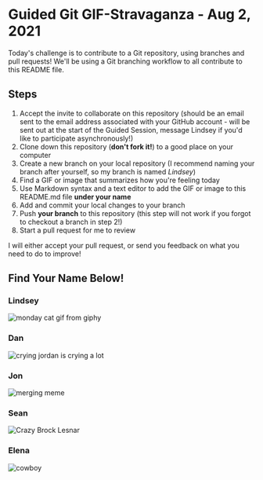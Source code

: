 # Guided Git GIF-Stravaganza - Aug 2, 2021

Today's challenge is to contribute to a Git repository, using branches and pull requests! We'll be using a Git branching workflow to all contribute to this README file.

## Steps

1. Accept the invite to collaborate on this repository (should be an email sent to the email address associated with your GitHub account - will be sent out at the start of the Guided Session, message Lindsey if you'd like to participate asynchronously!)
2. Clone down this repository (**don't fork it!**) to a good place on your computer
3. Create a new branch on your local repository (I recommend naming your branch after yourself, so my branch is named *Lindsey*)
4. Find a GIF or image that summarizes how you're feeling today
5. Use Markdown syntax and a text editor to add the GIF or image to this README.md file **under your name**
6. Add and commit your local changes to your branch
7. Push **your branch** to this repository (this step will not work if you forgot to checkout a branch in step 2!)
8. Start a pull request for me to review

I will either accept your pull request, or send you feedback on what you need to do to improve!

## Find Your Name Below!

### Lindsey

![monday cat gif from giphy](https://media.giphy.com/media/13sz48R33vovLi/giphy.gif)

### Dan

![crying jordan is crying a lot](https://media.giphy.com/media/OBhDa8A9ZBIUU/giphy.gif)

### Jon
![merging meme](https://media.giphy.com/media/cFkiFMDg3iFoI/giphy.gif)

### Sean
![Crazy Brock Lesnar](https://media0.giphy.com/media/3o6vXPqTWMZiGc2GVq/giphy.gif?cid=790b76113e31d13b270e71d7702c4be0734c433dba495b6c&rid=giphy.gif)
### Elena
![cowboy](https://media.giphy.com/media/cdNSp4L5vCU7aQrYnV/giphy.gif)

